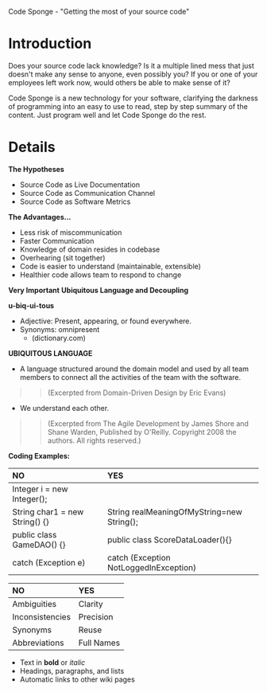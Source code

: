 Code Sponge - "Getting the most of your source code"
# Introduction #

Does your source code lack knowledge? Is it a multiple lined mess that just doesn't make any sense to anyone, even possibly you? If you or one of your employees left work now, would others be able to make sense of it?

Code Sponge is a new technology for your software, clarifying the darkness of programming into an easy to use to read, step by step summary of the content. Just program well and let Code Sponge do the rest.

# Details #

**The Hypotheses**

  * Source Code as Live Documentation
  * Source Code as Communication Channel
  * Source Code as Software Metrics

**The Advantages...**

  * Less risk of miscommunication
  * Faster Communication
  * Knowledge of domain resides in codebase
  * Overhearing (sit together)
  * Code is easier to understand (maintainable, extensible)
  * Healthier code allows team to respond to change

**Very Important**
**Ubiquitous Language and Decoupling**

**u-biq-ui-tous**
  * Adjective: Present, appearing, or found everywhere.
  * Synonyms: omnipresent
    * (dictionary.com)

**UBIQUITOUS LANGUAGE**
  * A language structured around the domain model and used by all team members to connect all the activities of the team with the software.
> > (Excerpted from Domain-Driven Design by Eric Evans)

  * We understand each other.
> > (Excerpted from The Agile Development by James Shore and Shane Warden, Published by O'Reilly. Copyright 2008 the authors. All rights reserved.)


**Coding Examples:**

| **NO** | **YES** |
|:-------|:--------|
| Integer i = new Integer(); |  |
| String char1 = new String() {} | String realMeaningOfMyString=new String(); |
| public class GameDAO() {} | public class ScoreDataLoader(){} |
| catch (Exception e) | catch (Exception NotLoggedInException) |

| **NO** | **YES**|
|:-------|:-------|
| Ambiguities | Clarity |
| Inconsistencies | Precision |
| Synonyms | Reuse |
| Abbreviations | Full Names |


  * Text in **bold** or _italic_
  * Headings, paragraphs, and lists
  * Automatic links to other wiki pages